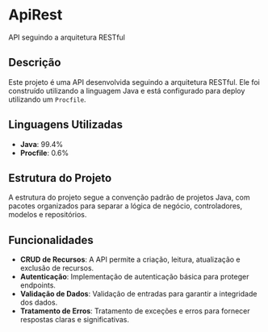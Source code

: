 # ApiRest

API seguindo a arquitetura RESTful

## Descrição

Este projeto é uma API desenvolvida seguindo a arquitetura RESTful. Ele foi construído utilizando a linguagem Java e está configurado para deploy utilizando um `Procfile`.

## Linguagens Utilizadas

- **Java**: 99.4%
- **Procfile**: 0.6%

## Estrutura do Projeto

A estrutura do projeto segue a convenção padrão de projetos Java, com pacotes organizados para separar a lógica de negócio, controladores, modelos e repositórios.

## Funcionalidades

- **CRUD de Recursos**: A API permite a criação, leitura, atualização e exclusão de recursos.
- **Autenticação**: Implementação de autenticação básica para proteger endpoints.
- **Validação de Dados**: Validação de entradas para garantir a integridade dos dados.
- **Tratamento de Erros**: Tratamento de exceções e erros para fornecer respostas claras e significativas.
